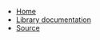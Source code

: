 - [Home](/)
- [Library documentation](https://noraj.github.io/unisec/yard/Unisec)
- [Source](https://github.com/noraj/unisec)
